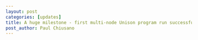 ```yaml
---
layout: post
categories: [updates]
title: A huge milestone - first multi-node Unison program run successfully!
post_author: Paul Chiusano
---
```



